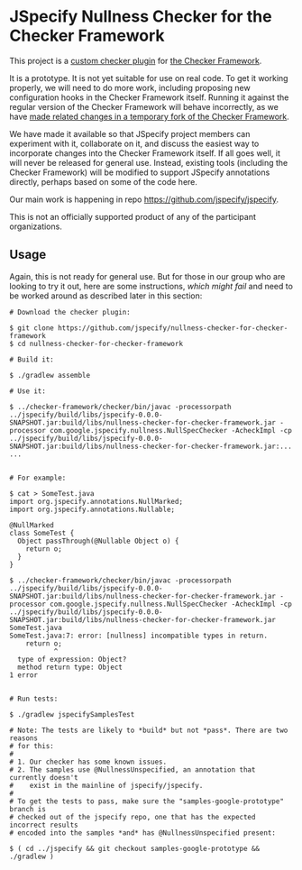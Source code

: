 # JSpecify Nullness Checker for the Checker Framework

This project is a
[custom checker plugin](https://checkerframework.org/manual/#creating-a-checker)
for [the Checker Framework](https://checkerframework.org/).

It is a prototype. It is not yet suitable for use on real code. To get it
working properly, we will need to do more work, including proposing new
configuration hooks in the Checker Framework itself. Running it against the
regular version of the Checker Framework will behave incorrectly, as we have
[made related changes in a temporary fork of the Checker Framework](https://github.com/jspecify/checker-framework).

We have made it available so that JSpecify project members can experiment with
it, collaborate on it, and discuss the easiest way to incorporate changes into
the Checker Framework itself. If all goes well, it will never be released for
general use. Instead, existing tools (including the Checker Framework) will be
modified to support JSpecify annotations directly, perhaps based on some of the
code here.

Our main work is happening in repo https://github.com/jspecify/jspecify.

This is not an officially supported product of any of the participant
organizations.

## Usage

Again, this is not ready for general use. But for those in our group who are
looking to try it out, here are some instructions, *which might fail*
and need to be worked around as described later in this section:

```
# Download the checker plugin:

$ git clone https://github.com/jspecify/nullness-checker-for-checker-framework
$ cd nullness-checker-for-checker-framework

# Build it:

$ ./gradlew assemble

# Use it:

$ ../checker-framework/checker/bin/javac -processorpath ../jspecify/build/libs/jspecify-0.0.0-SNAPSHOT.jar:build/libs/nullness-checker-for-checker-framework.jar -processor com.google.jspecify.nullness.NullSpecChecker -AcheckImpl -cp ../jspecify/build/libs/jspecify-0.0.0-SNAPSHOT.jar:build/libs/nullness-checker-for-checker-framework.jar:... ...


# For example:

$ cat > SomeTest.java
import org.jspecify.annotations.NullMarked;
import org.jspecify.annotations.Nullable;

@NullMarked
class SomeTest {
  Object passThrough(@Nullable Object o) {
    return o;
  }
}

$ ../checker-framework/checker/bin/javac -processorpath ../jspecify/build/libs/jspecify-0.0.0-SNAPSHOT.jar:build/libs/nullness-checker-for-checker-framework.jar -processor com.google.jspecify.nullness.NullSpecChecker -AcheckImpl -cp ../jspecify/build/libs/jspecify-0.0.0-SNAPSHOT.jar:build/libs/nullness-checker-for-checker-framework.jar SomeTest.java
SomeTest.java:7: error: [nullness] incompatible types in return.
    return o;
           ^
  type of expression: Object?
  method return type: Object
1 error


# Run tests:

$ ./gradlew jspecifySamplesTest

# Note: The tests are likely to *build* but not *pass*. There are two reasons
# for this:
#
# 1. Our checker has some known issues.
# 2. The samples use @NullnessUnspecified, an annotation that currently doesn't
#    exist in the mainline of jspecify/jspecify.
#
# To get the tests to pass, make sure the "samples-google-prototype" branch is
# checked out of the jspecify repo, one that has the expected incorrect results
# encoded into the samples *and* has @NullnessUnspecified present:

$ ( cd ../jspecify && git checkout samples-google-prototype && ./gradlew )
```

